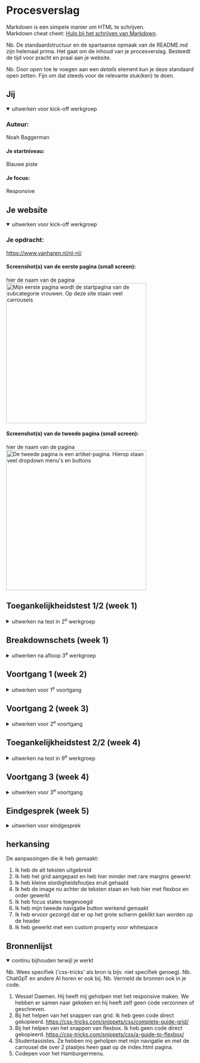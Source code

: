 # Procesverslag
Markdown is een simpele manier om HTML te schrijven.  
Markdown cheat cheet: [Hulp bij het schrijven van Markdown](https://github.com/adam-p/markdown-here/wiki/Markdown-Cheatsheet).

Nb. De standaardstructuur en de spartaanse opmaak van de README.md zijn helemaal prima. Het gaat om de inhoud van je procesverslag. Besteedt de tijd voor pracht en praal aan je website.

Nb. Door *open* toe te voegen aan een *details* element kun je deze standaard open zetten. Fijn om dat steeds voor de relevante stuk(ken) te doen.





## Jij

<details open>
  <summary>uitwerken voor kick-off werkgroep</summary>

  ### Auteur:
  Noah Baggerman

  #### Je startniveau:
  Blauwe piste

  #### Je focus:
  Responsive
 
</details>





## Je website

<details open>
  <summary>uitwerken voor kick-off werkgroep</summary>

  ### Je opdracht:
  https://www.vanharen.nl/nl-nl/

  #### Screenshot(s) van de eerste pagina (small screen): 
  hier de naam van de pagina  
  <img src="readme-images/Screenshot 2024-09-19 at 15-13-38 Schoenenmode & accessoires voor dames vanHaren.png" width="375px" alt="Mijn eerste pagina wordt de startpagina van de
  subcategorie vrouwen. Op deze site staan veel	carrousels">

  #### Screenshot(s) van de tweede pagina (small screen):
  hier de naam van de pagina  
  <img src="readme-images/Screenshot 2024-09-17 at 19-50-33 (Oxmox) Taupe cowboy laars van Taupe vanHaren.png" width="375px" alt="De tweede pagina is een artikel-pagina. Hierop staan 
  veel dropdown menu's en buttons">
 
</details>



## Toegankelijkheidstest 1/2 (week 1)

<details>
  <summary>uitwerken na test in 2<sup>e</sup> werkgroep</summary>

  ### Bevindingen
  1. Bij het valideren van de HTML kwamen er zoveel foutmeldingen naar boven, dat het maximale
  aantal foutmeldingen behaald werd (1000 foutmeldingen).
  2.  De focus style is niet erg goed zichtbaar
  3. De buttons zijn allemaal erg groot, maar (bijna) alles is klikbaar en dit kan er wel voor
  zorgen dat je perongeluk op dingen klikt. Er is wel genoeg ruimte om dit over het algemeen te
  voorkomen.
  4. Er worden enorm veel divjes gebruikt. 
  5. Er zijn geen video's op de site en er is ook geen audio. Er zijn wel veel automatische
  caroussellen. Deze kan je niet uitzetten. 
  6. De website werkt niet met een donker thema. Het blijft altijd wit. 

</details>



## Breakdownschets (week 1)

<details>
  <summary>uitwerken na afloop 3<sup>e</sup> werkgroep</summary>

  ### de hele pagina: 
  <img src="readme-images/helesite.png" width="375px" alt="breakdown van de hele pagina">

  ### dynamisch deel (bijv menu): 
  <img src="readme-images/navigatie.png" width="375px" alt="breakdown van een dynamisch deel">

  ### pagina 2: 
  <img src="readme-images/pagina2.png" width="375px" alt="breakdown van de tweede pagina">

  ### link naar het mirobord
  https://miro.com/app/board/uXjVLdnZSKE=/

</details>





## Voortgang 1 (week 2)

<details>
  <summary>uitwerken voor 1<sup>e</sup> voortgang</summary>

  ### Stand van zaken
  Ik had in deze week een deel van de HTML voor de eerste pagina
  gemaakt en een stukje CSS. Ik had ook Javascript voor de
  navigatie, maar deze werkte niet goed en ik heb dit uiteindelijk ook weggehaald.
  <img src="readme-images/Codevorigjaar.png" width="375px" alt="Voorbeeld van de navigatie code">
  Ik heb de code later wel hergebruikt voor de dropdown menus. Ik heb ook dezelfde notaties er nog bij staan.

  ### Agenda voor meeting
  samen met je groepje opstellen

  Noah: 
  1. Hoe zit het met de custom fonts
  2. Hoe komt het dat "nth-of-type()" niet werkt
  3. Moeten de icoontjes precies hetzelfde zijn?
  4. Wat moet mijn h1 zijn, mag dat een img zijn en hoe doe ik dat?

  Andere leerlingen:
  - Mijn website maakt gebruik van heeft veels div.
  - Afbeelding als link/call to action.
  - lettertypes van de website
  - in hoeverre worden animaties ook van mij verwacht (niet)
  - headings zijn plaatjes, hoe moeten dat semantische teksten   worden 
  - borders en articles zijn onduidelijk


  ### Verslag van meeting
  hier na afloop snel de uitkomsten van de meeting vastleggen

  - de site taal goed instellen in de language tag
  - onnodige engelse woorden kan je het beste vertalen, Als de hele pagina 1 taal is, maar 1 deel is een andere taal lang="nl"      bijvoorbeeld, dit kan door een span(het liefst niet) of in de Hx, P etc
  - titel van de pagina een goeie titel geven (voor de tablad en Google)
  - favicon is de afbeelding/logo naast de titel van de pagina
  - wanneer een afbeelding een heading is (h1/h2/h3) kan je de alt tekst in de   aria-label zetten van de heading
  

</details>





## Voortgang 2 (week 3)

<details>
  <summary>uitwerken voor 2<sup>e</sup> voortgang</summary>

  ### Stand van zaken
  
  Ik heb nu de html voor de eerste pagina af. Ik ben nog bezig met de css voor elk onderdeel
  van de pagina. Ik had ook nieuw javascript toegevoegd voor mijn navigatie.
  <img src="readme-images/nieuwejavascript.png" width="375px" alt="Een plaatje waarop mijn nieuwe javascript code voor de nav te zien is.">
  Ik heb werkende carrousellen gemaakt, maar ik weet nog niet hoe ik ze kan laten blijven 
  werken zodra ik de scrollbalk ontzichtbaar maak. 

  Ik was ook aan het vechten met border-radius. Ik gebruikte hierbij %, omdat dit mij zo
  was aangeleerd. Het zag er dan op het ene moment normaal uit en op het andere moment 
  zag het eropeens uit zoals op de foto hieronder. 
  <img src="readme-images/borderradius.png" width="375px" alt="Een foto van een woord met 
  een roze/rood vlak eromheen. De zijkanten zijn rond, maar niet op een mooie manier.">
  Ik had later deze % verangen met PX en dit werkte wel goed. Ik vond dat dit wel goed 
  was om te gebruiken, omdat de border-radius hetzelfde moet blijven en niet responsive
  moet zijn. 

  ### Agenda voor meeting
  samen met je groepje opstellen

  Noah: 
  1. Hoe komt het dat mijn carousel niet werkt als ik er scrollbar-width: none; aan geef
  2. Mag ik meerdere css en javascript pagina's gebruiken?
  3. Moet ik perse javascript gebruiken bij een carrousel
  4. 

  Andere leerlingen:
  - Mijn website maakt gebruik van heeft veels div.
  - Afbeelding als link/call to action.
  - lettertypes van de website
  - in hoeverre worden animaties ook van mij verwacht (niet)
  - headings zijn plaatjes, hoe moeten dat semantische teksten   worden 
  - borders en articles zijn onduidelijk

  ### Verslag van meeting
  hier na afloop snel de uitkomsten van de meeting vastleggen

  - Gebruik geen width:100% bij het gebruiken van een flex-wrap. De content zal dan het 
  scherm vullen en niet wrappen
  - Gebruik geen flex-wrap bij een carrousel.
  - Je kan een sectie een bepaalde hoogte geven en dan plakt het daarop.
  - Je maakt plaatjes evengroot door ze dezelfde height of width te geven
  - Tekst overflow kan met text-overflow: ellipsis; white-space:nowrap; overflow: hidden;
  - maak 2 extra css pagina's aan.


</details>





## Toegankelijkheidstest 2/2 (week 4)

<details>
  <summary>uitwerken na test in 9<sup>e</sup> werkgroep</summary>

  ### Bevindingen
  1. Ik heb geen automatisch roterende carrousellen meer. 
  2. Ik heb een licht/donker-thema toegevoegd.

</details>




## Voortgang 3 (week 4)

<details>
  <summary>uitwerken voor 3<sup>e</sup> voortgang</summary>

  ### Stand van zaken

 Ik heb nu een groot deel van de css voor mijn eerste pagina gedaan. Het is nog niet responsive.
 <img src="readme-images/bestvermetcss.png" width="375px" alt="Een screenshot van een deel 
 van mijn code en website">
 Ik heb hiervoor grid zoveel mogelijk geprobeerd te ontwijken, omdat ik het al meerdere keren 
 heb geprobeerd toe te passen, maar het nooit echt werkte. Na het doorlezen van de css-tricks grid guide kwam ik al een stuk verder. Het klikte pas echt toen ik zag dat je een voorbeeld
 van het grid live op de pagina kan laten zien. 

Ik had moeite met deze images goed naast en onder elkaar zetten. Uiteindelijk was het er gelukkig wel van gekomen.
<img src="readme-images/hoezetikdezeimagesgoed.png" width="375px" alt="Een screenshot waarop 
te zien is dat de content van de dropdown nog niet goed onder elkaar en gecentreerd staat.">


 De screenshots hieronder zijn van na deze week. 
<img src="readme-images/gridstrijder.png" width="375px" alt="Een foto waarbij mijn hele main 
in 1 vakje van het grid staat. Vanaf hier ging ik alles als puzzelstukjes op de goede plek zetten">
<img src="readme-images/" width="375px" alt="">



  ### Agenda voor meeting
  samen met je groepje opstellen

Noah: 
  1. Hoe zorg ik ervoor dat mijn carrousellen niet boven mijn nav uitkomen

  Andere leerlingen:
  - Hoe haal ik de radiobuttons weg en waarom doet foto het niet? 				
  - Hoe maak ik goude lijnen rondom tekst
  - Is logo animatie nodig bij het sticky menu?
  -

  ### Verslag van meeting
  hier na afloop snel de uitkomsten van de meeting vastleggen

  - Je mag meerdere nav´s hebben
  - Een link brengt je naar een andere pagina. Een button doet iets op dezelfde pagina.
  - Je moet soms specifieker zijn met hoe je content aanspreekt. 
  - gebruik z-index om de "laag" aan te geven
  - Als je een label in de li zet, dan kan je op het hele gebeuren klikken (bijvoorbeeld bij een radiobutton, dan kan je ook bijvoorbeeld op de tekst klikken of de padding er omheen)

</details>





## Eindgesprek (week 5)

<details>
  <summary>uitwerken voor eindgesprek</summary>

  ### Je uitkomst - karakteristiek screenshots:
  <img src="readme-images/screenshothomepagina.png" width="375px" alt="uitomst opdracht 1">


  ### Dit ging goed/Heb ik geleerd: 

  Na drie jaar snap ik eindelijk hoe grid werkt! (over het algemeen)
  <img src="readme-images/veelgrid.png" width="375px" alt="top: Je kan zien hoeveel grid ik hier
  gebruik">
  <img src="readme-images/gridvoorbeeld.png" width="375px" alt="top: Een voorbeeld van waar ik grid het toegepast.">

  Ik ben al super blij dat ik iets kan inleveren wat een soort van af is. Ik had niet verwacht
  dat dat mij ooit zou lukken, dus daar ben ik ook super trots op. 

  Ik heb een redelijk responsive site weten te maken. Het loopt niet super soepel, maar het 
  heeft wel duidelijk andere states bij verschillende formaten aan beeldschermen.
  <img src="readme-images/voorbeeldaddmedia.png" width="375px" alt="top: Een voorbeeld van een stuk code waarin ik @media heb gebruikt">

  ### Dit was lastig/Is niet gelukt:
  Mijn zelfgemaakte website haalt niet erg veel punten bij de WCAG checklist. Ik had erg veel moeite met dingen toevoegen hieruit. Ook is de website niet echt geheel professioneel ogend. 
  Het is nog teveel te zien dat het door 1 student is gemaakt die er ook niet echt heel goed in is. Ik ben blij dat ik het af heb gekregen, maar ik ben zelf ook verre van tevreden.

  <img src="readme-images/niethelemaaltevreden.png" width="375px" alt="bummer">
</details>


## herkansing
  De aanpassingen die ik heb gemaakt: 
  1. Ik heb de alt teksten uitgebreid
  2. Ik heb het grid aangepast en heb hier minder met rare margins gewerkt
  3. Ik heb kleine slordigheidsfoutjes eruit gehaald
  4. Ik heb de image nu achter de teksten staan en heb hier met flexbox en order gewerkt
  5. Ik heb focus states toegevoegd
  6. Ik heb mijn tweede navigatie button werkend gemaakt
  7. Ik heb ervoor gezorgd dat er op het grote scherm geklikt kan worden op de header
  8. Ik heb gewerkt met een custom property voor whitespace


## Bronnenlijst

<details open>
  <summary>continu bijhouden terwijl je werkt</summary>

  Nb. Wees specifiek ('css-tricks' als bron is bijv. niet specifiek genoeg). 
  Nb. ChatGpT en andere AI horen er ook bij.
  Nb. Vermeld de bronnen ook in je code.

  1. Wessel Daemen. Hij heeft mij geholpen met het responsive maken. We hebben er samen 
  naar gekeken en hij heeft zelf geen code verzonnen of geschreven. 
  2.  Bij het helpen van het snappen van grid. Ik heb geen code direct gekopieerd.    https://css-tricks.com/snippets/css/complete-guide-grid/
  3.  Bij het helpen van het snappen van flexbox. Ik heb geen code direct gekopieerd.     https://css-tricks.com/snippets/css/a-guide-to-flexbox/
  4. Studentassistes. Ze hebben mij geholpen met mijn navigatie en met de carrousel die over 2 plaatjes heen gaat op de index.html pagina.
  5. Codepen voor het Hamburgermenu.
  

</details>